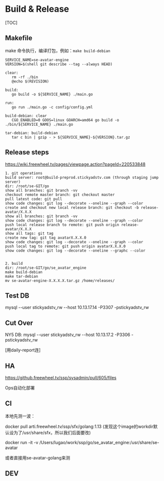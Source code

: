 # Build & Release

[TOC]

## Makefile

make 命令执行，编译打包，例如：`make build-debian`

```shell
SERVICE_NAME=se-avatar-engine
VERSION=$(shell git describe --tag --always HEAD)

clear:
   rm -rf ./bin
   @echo $(REVISION)

build:
   go build -o ${SERVICE_NAME} ./main.go

run:
   go run ./main.go -c config/config.yml

build-debian: clear
   CGO_ENABLED=0 GOOS=linux GOARCH=amd64 go build -o ./bin/${SERVICE_NAME} ./main.go

tar-debian: build-debian
   tar c bin | gzip - > ${SERVICE_NAME}-${VERSION}.tar.gz
```

## Release steps

https://wiki.freewheel.tv/pages/viewpage.action?pageId=220533848

```
1. git operations
build server: root@build-preprod.stickyadstv.com (through staging jump server)
dir: /root/se-GIT/go
show all branches: git branch -vv
checkout remote master branch: git checkout master
pull latest code: git pull
show code changes: git log --decorate --oneline --graph --color
create and checkout new local release branch: git checkout -b release-avatar/X.X.X
show all branches: git branch -vv
show code changes: git log --decorate --oneline --graph --color
push local release branch to remote: git push origin release-avatar/X.X.X
show all tags: git tag
create new tag: git tag avatarX.X.X.0
show code changes: git log --decorate --oneline --graph --color
push local tag to remote: git push origin avatarX.X.X.0
show code changes: git log --decorate --oneline --graphc --color


2. build
dir: /root/se-GIT/go/se_avatar_engine
make build-debian
make tar-debian
mv se-avatar-engine-X.X.X.X.tar.gz /home/releases/
```

## Test DB

mysql --user stickyadstv_rw --host 10.13.17.14 -P3307 -pstickyadstv_rw

## Cut Over

NY5 DB: mysql --user stickyadstv_rw --host 10.13.17.2 -P3306 -pstickyadstv_rw

[用daily-report连]

## HA

https://github.freewheel.tv/ssp/sysadmin/pull/605/files

Ops自动化部署

## CI

本地先测一波：

docker pull arti.freewheel.tv/ssp/sfx/golang:1.13 (发现这个image的workdir默认设为了/usr/share/sfx，所以我们后面要改)

docker run -it -v /Users/lugao/work/ssp/go/se_avatar_engine:/usr/share/se-avatar

或者直接用se-avatar-golang来测

## DEV



